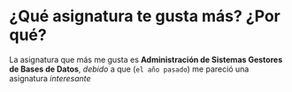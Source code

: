# ¿Qué asignatura te gusta más? ¿Por qué?

La asignatura que más me gusta es **Administración de Sistemas Gestores de Bases de Datos**, *debido* a que (`el año pasado`) me pareció una asignatura *interesante*